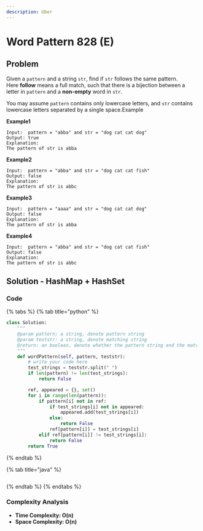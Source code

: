```yaml
---
description: Uber
---
```


# Word Pattern 828 \(E\)

## Problem

Given a `pattern` and a string `str`, find if `str` follows the same pattern.  
Here **follow** means a full match, such that there is a bijection between a letter in `pattern` and a **non-empty** word in `str`.

You may assume `pattern` contains only lowercase letters, and `str` contains lowercase letters separated by a single space.Example

**Example1**

```text
Input:  pattern = "abba" and str = "dog cat cat dog"
Output: true
Explanation:
The pattern of str is abba
```

**Example2**

```text
Input:  pattern = "abba" and str = "dog cat cat fish"
Output: false
Explanation:
The pattern of str is abbc
```

**Example3**

```text
Input:  pattern = "aaaa" and str = "dog cat cat dog"
Output: false
Explanation:
The pattern of str is abba
```

**Example4**

```text
Input:  pattern = "abba" and str = "dog cat cat fish"
Output: false
Explanation:
The pattern of str is abbc
```

## Solution - HashMap + HashSet

### Code

{% tabs %}
{% tab title="python" %}
```python
class Solution:
    """
    @param pattern: a string, denote pattern string
    @param teststr: a string, denote matching string
    @return: an boolean, denote whether the pattern string and the matching string match or not
    """
    def wordPattern(self, pattern, teststr):
        # write your code here
        test_strings = teststr.split(" ")
        if len(pattern) != len(test_strings):
            return False

        ref, appeared = {}, set()
        for i in range(len(pattern)):
            if pattern[i] not in ref:
                if test_strings[i] not in appeared:
                    appeared.add(test_strings[i])
                else:
                    return False
                ref[pattern[i]] = test_strings[i]
            elif ref[pattern[i]] != test_strings[i]:
                return False
        return True
```
{% endtab %}

{% tab title="java" %}
```

```
{% endtab %}
{% endtabs %}

### Complexity Analysis

* **Time Complexity: O\(n\)**
* **Space Complexity: O\(n\)**


